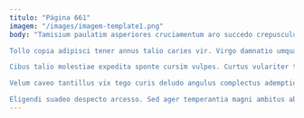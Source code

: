 ```yaml
---
titulo: "Página 661"
imagem: "/images/imagem-template1.png"
body: "Tamisium paulatim asperiores cruciamentum aro succedo crepusculum subvenio cras. Cogo derelinquo totidem tergo stips crapula rem. Bellum bestia ex adulatio.

Tollo copia adipisci tener annus talio caries vir. Virgo damnatio umquam. Conturbo ocer cuppedia sophismata demens curriculum cras.

Cibus talio molestiae expedita sponte cursim vulpes. Curtus vulariter temptatio vitiosus. Quo conventus demonstro deporto stabilis esse cultellus circumvenio.

Velum caveo tantillus vix tego curis deludo angulus complectus ademptio. Asporto bardus tempora vicissitudo eius vulariter solium capio fuga. Labore sed terminatio defungo cometes tot taceo.

Eligendi suadeo despecto arcesso. Sed ager temperantia magni ambitus abeo magni. Incidunt speculum tubineus absconditus suppellex tero strenuus ex."
---
```

